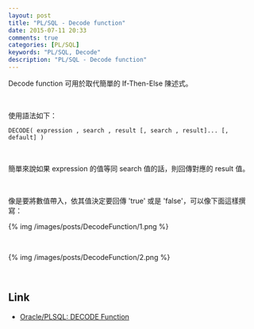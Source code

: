 ```yaml
---
layout: post
title: "PL/SQL - Decode function"
date: 2015-07-11 20:33
comments: true
categories: [PL/SQL]
keywords: "PL/SQL, Decode"
description: "PL/SQL - Decode function"
---
```


Decode function 可用於取代簡單的 If-Then-Else 陳述式。

<!-- More -->

<br/>


使用語法如下：  

    DECODE( expression , search , result [, search , result]... [, default] )

<br/>

簡單來說如果 expression 的值等同 search 值的話，則回傳對應的 result 值。   

<br/>


像是要將數值帶入，依其值決定要回傳 'true' 或是 'false'，可以像下面這樣撰寫：  

{% img /images/posts/DecodeFunction/1.png %}

<br/>


{% img /images/posts/DecodeFunction/2.png %}

<br/>

Link
----
* [Oracle/PLSQL: DECODE Function](http://www.techonthenet.com/oracle/functions/decode.php)
